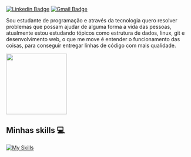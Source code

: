 
[![Linkedin Badge](https://img.shields.io/badge/-Luiz%20Brito-1292f3?style=flat-square&logo=Linkedin&logoColor=white&link=www.linkedin.com/in/luiz-brito6)](www.linkedin.com/in/luiz-brito6) 
[![Gmail Badge](https://img.shields.io/badge/-luizg1717@gmail.com-1292f3?style=flat-square&logo=Gmail&logoColor=white&link=mailto:luizg1717@gmail.com)](mailto:luizg1717@gmail.com)

Sou estudante de programação e através da tecnologia quero resolver problemas que possam ajudar de alguma forma a vida das pessoas, atualmente estou estudando tópicos como estrutura de dados, linux, git e desenvolvimento web, o que me move é entender o funcionamento das coisas, para conseguir entregar linhas de código com mais qualidade. 

 <img height="165em" src="https://github-readme-stats.vercel.app/api?username=luizbrito6&show_icons=true&theme=dark&include_all_commits=true&count_private=true"/>
 
## Minhas skills 💻

[![My Skills](https://skillicons.dev/icons?i=js,html,css,azure,figma,git,github,sass)](https://skillicons.dev)
